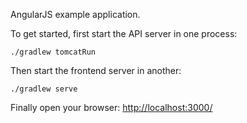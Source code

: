 AngularJS example application.

To get started, first start the API server in one process:

    ./gradlew tomcatRun

Then start the frontend server in another:

    ./gradlew serve

Finally open your browser: [http://localhost:3000/](http://localhost:3000/)
